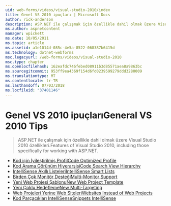```yaml
---
uid: web-forms/videos/visual-studio-2010/index
title: Genel VS 2010 ipuçları | Microsoft Docs
author: rick-anderson
description: ASP.NET ile çalışmak için özellikle dahil olmak üzere Visual Studio 2010 özellikleri.
ms.author: aspnetcontent
manager: wpickett
ms.date: 10/05/2011
ms.topic: article
ms.assetid: a1e1014d-085c-4e5a-8522-068387b6415d
ms.technology: dotnet-webforms
msc.legacyurl: /web-forms/videos/visual-studio-2010
msc.type: chapter
ms.openlocfilehash: 162eafdc746febed08911b3d85571aea8a9863bc
ms.sourcegitcommit: 953ff9ea4369f154d6fd0239599279ddd3280009
ms.translationtype: MT
ms.contentlocale: tr-TR
ms.lasthandoff: 07/03/2018
ms.locfileid: "37401146"
---
```

<a name="general-vs-2010-tips"></a><span data-ttu-id="f5b7f-103">Genel VS 2010 ipuçları</span><span class="sxs-lookup"><span data-stu-id="f5b7f-103">General VS 2010 Tips</span></span>
====================
> <span data-ttu-id="f5b7f-104">ASP.NET ile çalışmak için özellikle dahil olmak üzere Visual Studio 2010 özellikleri.</span><span class="sxs-lookup"><span data-stu-id="f5b7f-104">Features of Visual Studio 2010, including those specifically for working with ASP.NET.</span></span>


- [<span data-ttu-id="f5b7f-105">Kod için İyileştirilmiş Profil</span><span class="sxs-lookup"><span data-stu-id="f5b7f-105">Code Optimized Profile</span></span>](visual-studio-2010-quick-hit-code-optimized-profile.md)
- [<span data-ttu-id="f5b7f-106">Kod Arama Görünüm Hiyerarşisi</span><span class="sxs-lookup"><span data-stu-id="f5b7f-106">Code Search View Hierarchy</span></span>](visual-studio-2010-quick-hit-code-search-view-hierarchy.md)
- [<span data-ttu-id="f5b7f-107">IntelliSense Akıllı Listeleri</span><span class="sxs-lookup"><span data-stu-id="f5b7f-107">IntelliSense Smart Lists</span></span>](visual-studio-2010-quick-hit-intellisense-smart-lists.md)
- [<span data-ttu-id="f5b7f-108">Birden Çok Monitör Desteği</span><span class="sxs-lookup"><span data-stu-id="f5b7f-108">Multi-Monitor Support</span></span>](visual-studio-2010-quick-hit-multi-monitor-support.md)
- [<span data-ttu-id="f5b7f-109">Yeni Web Projesi Şablonu</span><span class="sxs-lookup"><span data-stu-id="f5b7f-109">New Web Project Template</span></span>](visual-studio-2010-quick-hit-new-web-project-template.md)
- [<span data-ttu-id="f5b7f-110">Yeni Çoklu Hedefleme</span><span class="sxs-lookup"><span data-stu-id="f5b7f-110">New Multi-Targeting</span></span>](visual-studio-2010-quick-hit-new-multi-targeting.md)
- [<span data-ttu-id="f5b7f-111">Web Projeleri Yerine Web Siteleri</span><span class="sxs-lookup"><span data-stu-id="f5b7f-111">Websites Instead of Web Projects</span></span>](visual-studio-2010-quick-hit-websites-instead-of-web-projects.md)
- [<span data-ttu-id="f5b7f-112">Kod Parçacıkları IntelliSense</span><span class="sxs-lookup"><span data-stu-id="f5b7f-112">Snippets IntelliSense</span></span>](visual-studio-2010-quick-hit-snippets-intellisense.md)
